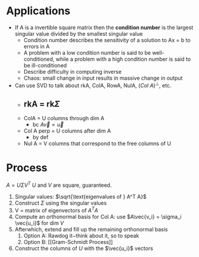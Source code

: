 # Applications
- If A is a invertible square matrix then the **condition number** is the largest singular value divided by the smallest singular value
	- Condition number describes the sensitivity of a solution to Ax = b to errors in A
	- A problem with a low condition number is said to be well-conditioned, while a problem with a high condition number is said to be ill-conditioned
	- Describe difficulty in computing inverse
	- Chaos: small change in input results in massive change in output
- Can use SVD to talk about rkA, ColA, RowA, NulA, $(Col\ A)^\perp$, etc.
	- rkA = rk$\Sigma$
		- 
	- ColA = U columns through dim A
		- bc $A\vec{v} \propto \vec{u}$
	- Col A perp = U columns after dim A
		- by def
	- Nul A = V columns that correspond to the free columns of U
# Process
$A = U\Sigma V^T$
$U$ and $V$ are square, guaranteed.
1. Singular values: $\sqrt{\text{eigenvalues of } A^T A}$
2. Construct $\Sigma$ using the singular values
3. V = matrix of eigenvectors of $A^T A$
4. Compute an orthonormal basis for Col A: use $A\vec{v_i} = \sigma_i \vec{u_i}$ for dim $V$
5. Afterwhich, extend and fill up the remaining orthonormal basis
	1. Option A: Rawdog it$-$think about it, so to speak
	2. Option B: [[Gram-Schmidt Process]]
6. Construct the columns of $U$ with the $\vec{u_i}$ vectors

